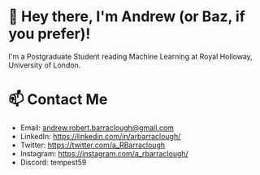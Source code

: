 # 👋 Hey there, I'm Andrew (or Baz, if you prefer)!
I'm a Postgraduate Student reading Machine Learning at Royal Holloway, University of London.

# 📫 Contact Me
- Email: andrew.robert.barraclough@gmail.com
- LinkedIn: https://linkedin.com/in/arbarraclough/
- Twitter: https://twitter.com/a_RBarraclough
- Instagram: https://instagram.com/a_rbarraclough/
- Discord: tempest59

<!---
- 👋 Hi, I’m @andrewrbarraclough
- 👀 I’m interested in ...
- 🌱 I’m currently learning ...
- 💞️ I’m looking to collaborate on ...
- 📫 How to reach me ...

andrewrbarraclough/andrewrbarraclough is a ✨ special ✨ repository because its `README.md` (this file) appears on your GitHub profile.
You can click the Preview link to take a look at your changes.
--->
